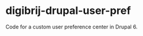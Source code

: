digibrij-drupal-user-pref
=========================

Code for a custom user preference center in Drupal 6.
